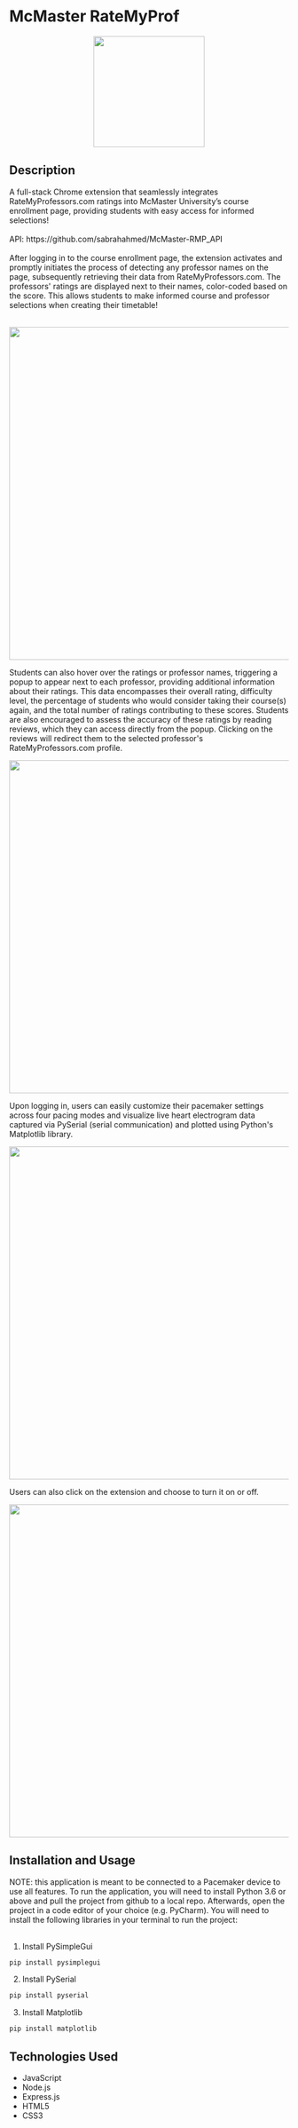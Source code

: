 <h1> McMaster RateMyProf </h1>
<p align="center">
  <img src="https://github.com/sabrahahmed/McMaster-RMP/assets/108163033/860aeab1-d175-466b-85ec-b20f25f3067a" width="200"/>
</p>

<h2> Description </h2>
A full-stack Chrome extension that seamlessly integrates RateMyProfessors.com ratings into McMaster University’s course enrollment page, providing students with easy access for informed selections!
<br/><br/>
API: https://github.com/sabrahahmed/McMaster-RMP_API<br/>

<br/>
After logging in to the course enrollment page, the extension activates and promptly initiates the process of detecting any professor names on the page, subsequently retrieving their data from RateMyProfessors.com. The professors' ratings are displayed next to their names, color-coded based on the score. This allows students to make informed course and professor selections when creating their timetable! 
<br/>
<br/>

<p align="center">
  <img src="https://github.com/sabrahahmed/McMaster-RMP/assets/108163033/1674c5f2-6ded-4b22-888c-7e11756b1db1" width="600"/>
</p>

Students can also hover over the ratings or professor names, triggering a popup to appear next to each professor, providing additional information about their ratings. This data encompasses their overall rating, difficulty level, the percentage of students who would consider taking their course(s) again, and the total number of ratings contributing to these scores. Students are also encouraged to assess the accuracy of these ratings by reading reviews, which they can access directly from the popup. Clicking on the reviews will redirect them to the selected professor's RateMyProfessors.com profile.

<p align="center">
  <img src="https://github.com/sabrahahmed/McMaster-RMP/assets/108163033/5e6ddab1-4cac-4c53-a293-9069f2a4e43e" width="600"/>
</p>

Upon logging in, users can easily customize their pacemaker settings across four pacing modes and visualize live heart electrogram data captured via PySerial (serial communication) and plotted using Python's Matplotlib library.

<p align="center">
  <img src="https://github.com/sabrahahmed/McMaster-RMP/assets/108163033/5a1ddf9c-7b9b-48ad-9ba8-d99d52f89b59" width="600"/>
</p>

Users can also click on the extension and choose to turn it on or off. 

<p align="center">
  <img src="https://github.com/sabrahahmed/McMaster-RMP/assets/108163033/94682735-4414-4de6-bd28-5300a3d817bd" width="600"/>
</p>



<h2> Installation and Usage </h2>
NOTE: this application is meant to be connected to a Pacemaker device to use all features. To run the application, you will need to install Python 3.6 or above and pull the project from github to a local repo. Afterwards, open the project in a code editor of your choice (e.g. PyCharm). You will need to install the following libraries in your terminal to run the project: 
<br/>
<br/>

1. Install PySimpleGui
```Bash
pip install pysimplegui
```

2. Install PySerial
```Bash
pip install pyserial
```

3. Install Matplotlib
```Bash
pip install matplotlib
```

<h2> Technologies Used </h2>
<ul>
    <li>JavaScript </li>
    <li>Node.js </li>
    <li>Express.js</li>
    <li>HTML5</li>
    <li>CSS3</li>
</ul>












